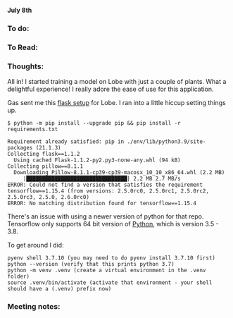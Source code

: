 **July 8th**

### To do:

### To Read:


### Thoughts:
All in! I started training a model on Lobe with just a couple of plants. What a delightful experience! I really adore the ease of use for this application. 

Gas sent me this [flask setup](https://github.com/lobe/flask-server) for Lobe. I ran into a little hiccup setting things up.

```
$ python -m pip install --upgrade pip && pip install -r requirements.txt

Requirement already satisfied: pip in ./env/lib/python3.9/site-packages (21.1.3)
Collecting flask==1.1.2
  Using cached Flask-1.1.2-py2.py3-none-any.whl (94 kB)
Collecting pillow==8.1.1
  Downloading Pillow-8.1.1-cp39-cp39-macosx_10_10_x86_64.whl (2.2 MB)
     |████████████████████████████████| 2.2 MB 2.7 MB/s 
ERROR: Could not find a version that satisfies the requirement tensorflow==1.15.4 (from versions: 2.5.0rc0, 2.5.0rc1, 2.5.0rc2, 2.5.0rc3, 2.5.0, 2.6.0rc0)
ERROR: No matching distribution found for tensorflow==1.15.4
```
There's an issue with using a newer version of python for that repo. Tensorflow only supports 64 bit version of [Python](https://stackoverflow.com/questions/48720833/could-not-find-a-version-that-satisfies-the-requirement-tensorflow), which is version 3.5 - 3.8. 

To get around I did:
```
pyenv shell 3.7.10 (you may need to do pyenv install 3.7.10 first)
python --version (verify that this prints python 3.7)
python -m venv .venv (create a virtual environment in the .venv folder)
source .venv/bin/activate (activate that environment - your shell should have a (.venv) prefix now)
```

### Meeting notes:
